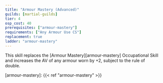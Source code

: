 ```yaml
---
title: "Armour Mastery (Advanced)"
guilds: [martial-guilds]
tier: 4
osp_cost: 40
prerequisites: ["armour-mastery"]
requirements: ["Any Armour Use CS"]
replacement: true
ladder: "armour-mastery"
---
```

This skill replaces the [Armour Mastery][armour-mastery] Occupational Skill and increases the AV of any armour worn by +2, subject to the rule of double.

[armour-mastery]: {{< ref "armour-mastery" >}}